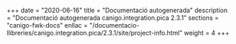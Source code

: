 +++
date        = "2020-06-16"
title       = "Documentació autogenerada"
description = "Documentació autogenerada canigo.integration.pica 2.3.1"
sections    = "canigo-fwk-docs"
enllac		= "/documentacio-llibreries/canigo.integration.pica/2.3.1/site/project-info.html"
weight      = 4
+++
